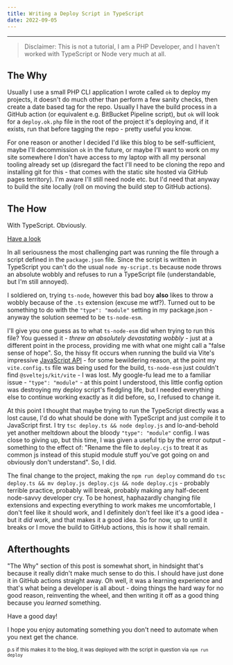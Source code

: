 ```yaml
---
title: Writing a Deploy Script in TypeScript
date: 2022-09-05
---
```


---

> Disclaimer: This is not a tutorial, I am a PHP Developer, and I haven't worked with TypeScript or Node very much at all.

## The Why

Usually I use a small PHP CLI application I wrote called `ok` to deploy my projects, it doesn't do much other than perform a few sanity checks, then create a date based tag for the repo. Usually I have the build process in a GitHub action (or equivalent e.g. BitBucket Pipeline script), but `ok` will look for a `deploy.ok.php` file in the root of the project it's deploying and, if it exists, run that before tagging the repo - pretty useful you know. 

For one reason or another I decided I'd like this blog to be self-sufficient, maybe I'll decommission `ok` in the future, or maybe I'll want to work on my site somewhere I don't have access to my laptop with all my personal tooling already set up (disregard the fact I'll need to be cloning the repo and installing git for this - that comes with the static site hosted via GitHub pages territory). I'm aware I'll still need node etc. but I'd need that anyway to build the site locally (roll on moving the build step to GitHub actions).

## The How
With TypeScript. Obviously.

[Have a look](https://github.com/marccoup/blog/blob/main/deploy.ts)

In all seriousness the most challenging part was running the file through a script defined in the `package.json` file. Since the script is written in TypeScript you can't do the usual `node my-script.ts` because node throws an absolute wobbly and refuses to run a TypeScript file (understandable, but I'm still annoyed). 

I soldiered on, trying `ts-node`, however this bad boy **also** likes to throw a wobbly because of the `.ts` extension (excuse me wtf?). Turned out to be something to do with the `"type": "module"` setting in my package.json - anyway the solution seemed to be `ts-node-esm`.

I'll give you one guess as to what `ts-node-esm` did when trying to run this file? You guessed it - _threw an absolutely devastating wobbly_ - just at a different point in the process, providing me with what one might call a "false sense of hope". So, the hissy fit occurs when running the build via Vite's impressive [JavaScript API](https://vitejs.dev/guide/api-javascript.html) - for some bewildering reason, at the point my `vite.config.ts` file was being used for the build, `ts-node-esm` just couldn't find `@sveltejs/kit/vite` - I was lost. My google-fu lead me to a familiar issue - `"type": "module"` - at this point I understood, this little config option was destroying my deploy script's fledgling life, but I needed everything else to continue working exactly as it did before, so, I refused to change it.

At this point I thought that maybe trying to run the TypeScript directly was a lost cause, I'd do what should be done with TypeScript and just compile it to JavaScript first. I try `tsc deploy.ts && node deploy.js` and lo-and-behold yet another meltdown about the bloody `"type": "module"` config. I was close to giving up, but this time, I was given a useful tip by the error output - something to the effect of:  "Rename the file to `deploy.cjs` to treat it as common js instead of this stupid module stuff you've got going on and obviously don't understand". So, I did.

The final change to the project, making the `npm run deploy` command do `tsc deploy.ts && mv deploy.js deploy.cjs && node deploy.cjs` - probably terrible practice, probably will break, probably making any half-decent node-savvy developer cry. To be honest, haphazardly changing file extensions and expecting everything to work makes me uncomfortable, I don't feel like it should work, and I definitely don't feel like it's a good idea - but it _did_ work, and that makes it a good idea. So for now, up to until it breaks or I move the build to GitHub actions, this is how it shall remain.

## Afterthoughts
"The Why" section of this post is somewhat short, in hindsight that's because it really didn't make much sense to do this. I should have just done it in GitHub actions straight away. Oh well, it was a learning experience and that's what being a developer is all about - doing things the hard way for no good reason, reinventing the wheel, and then writing it off as a good thing because you _learned_ something.

Have a good day!

I hope you enjoy automating something you don't need to automate when you next get the chance.

<small>p.s if this makes it to the blog, it was deployed with the script in question via `npm run deploy`</small>